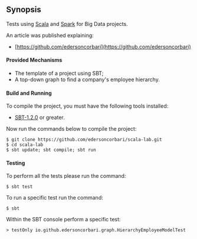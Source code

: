 ## Synopsis

Tests using [Scala](https://www.scala-lang.org) and [Spark](https://spark.apache.org) for Big Data projects.

An article was published explaining:

 * [https://github.com/edersoncorbari](https://github.com/edersoncorbari)

#### Provided Mechanisms ####

 * The template of a project using SBT;
 * A top-down graph to find a company's employee hierarchy.
 
#### Build and Running ####
 
To compile the project, you must have the following tools installed:

* [SBT-1.2.0](https://www.scala-sbt.org/download.html) or greater.

Now run the commands below to compile the project:

```shell
$ git clone https://github.com/edersoncorbari/scala-lab.git
$ cd scala-lab
$ sbt update; sbt compile; sbt run
```

#### Testing ####
 
To perform all the tests please run the command:
 
```shell
$ sbt test
```

To run a specific test run the command:

```shell
$ sbt
```

Within the SBT console perform a specific test:

```shell
> testOnly io.github.edersoncorbari.graph.HierarchyEmployeeModelTest
```

